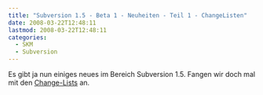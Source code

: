 ```yaml
---
title: "Subversion 1.5 - Beta 1 - Neuheiten - Teil 1 - ChangeListen"
date: 2008-03-22T12:48:11
lastmod: 2008-03-22T12:48:11
categories:
  - SKM
  - Subversion
---
```

Es gibt ja nun einiges neues im Bereich Subversion 1.5. Fangen wir doch mal mit den <a href="http://svn.collab.net/viewvc/*checkout*/svn/trunk/www/svn_1.5_releasenotes.html?revision=30008#changelists"  title="Change Listen">Change-Lists</a> an.
